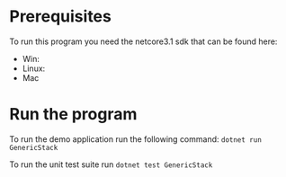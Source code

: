 # Prerequisites

To run this program you need the netcore3.1 sdk that can be found here:
- Win:
- Linux:
- Mac

# Run the program

To run the demo application run the following command: 
```dotnet run GenericStack```

To run the unit test suite run 
```dotnet test GenericStack```

